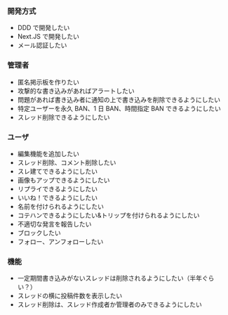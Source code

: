 ### 開発方式

- DDD で開発したい
- Next.JS で開発したい
- メール認証したい

### 管理者

- 匿名掲示板を作りたい
- 攻撃的な書き込みがあればアラートしたい
- 問題があれば書き込み者に通知の上で書き込みを削除できるようにしたい
- 特定ユーザーを永久 BAN、1 日 BAN、時間指定 BAN できるようにしたい
- スレッド削除できるようにしたい

### ユーザ

- 編集機能を追加したい
- スレッド削除、コメント削除したい
- スレ建てできるようにしたい
- 画像もアップできるようにしたい
- リプライできるようにしたい
- いいね！できるようにしたい
- 名前を付けられるようにしたい
- コテハンできるようにしたい&トリップを付けられるようにしたい
- 不適切な発言を報告したい
- ブロックしたい
- フォロー、アンフォローしたい

### 機能

- 一定期間書き込みがないスレッドは削除されるようにしたい（半年ぐらい？）
- スレッドの横に投稿件数を表示したい
- スレッド削除は、スレッド作成者か管理者のみできるようにしたい
